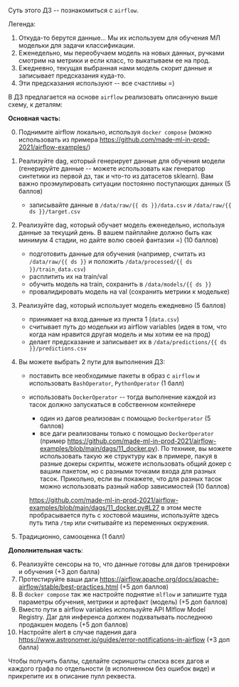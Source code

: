 Суть этого ДЗ -- познакомиться с `airflow`.

Легенда:
1) Откуда-то берутся данные... Мы их используем для обучения МЛ модельки для задачи классификации.
2) Еженедельно, мы переобучаем модель на новых данных, ручками смотрим на метрики и если класс, то выкатываем ее на прод.
3) Ежедневно, текущая выбранная нами модель скорит данные и записывает предсказания куда-то.
4) Эти предсказания используют -- все счастливы =)

В ДЗ предлагается на основе `airflow` реализовать описанную выше схему, к деталям:

**Основная часть:**

0) Поднимите airflow локально, используя `docker compose` (можно использовать из примера https://github.com/made-ml-in-prod-2021/airflow-examples/)
1) Реализуйте dag, который генерирует данные для обучения модели (генерируйте данные -- можете использовать как генератор синтетики из первой дз, так и что-то из датасетов sklearn). Вам важно проэмулировать ситуации постоянно поступающих данных (5 баллов)

    - записывайте данные в `/data/raw/{{ ds }}/data.csv` и `/data/raw/{{ ds }}/target.csv`

2) Реализуйте dag, который обучает модель еженедельно, используя данные за текущий день. В вашем пайплайне должно быть как минимум 4 стадии, но дайте волю своей фантазии =) (10 баллов)

    - подготовить данные для обучения (например, считать из `/data/raw/{{ ds }}` и положить `/data/processed/{{ ds }}/train_data.csv`)
    - расплитить их на train/val
    - обучить модель на train, сохранить в `/data/models/{{ ds }}`
    - провалидировать модель на val (сохранить метрики к модельке)

3) Реализуйте dag, который использует модель ежедневно (5 баллов)
    - принимает на вход данные из пункта 1 (`data.csv`)
    - считывает путь до модельки из airflow variables (идея в том, что когда нам нравится другая модель и мы хотим ее на прод)
    - делает предсказание и записывает их в `/data/predictions/{{ ds }}/predictions.csv`

4) Вы можете выбрать 2 пути для выполнения ДЗ:
    - поставить все необходимые пакеты в образ с `airflow` и использовать `BashOperator`, `PythonOperator` (1 балл)
    - использовать `DockerOperator` -- тогда выполнение каждой из тасок должно запускаться в собственном контейнере  
      * один из дагов реализован с помощью `DockerOperator` (5 баллов)
      * все даги реализованы только с помощью `DockerOperator` (пример https://github.com/made-ml-in-prod-2021/airflow-examples/blob/main/dags/11_docker.py). По технике, вы можете использовать такую же структуру как в примере, пакуя в разные докеры скрипты, можете использовать общий докер с вашим пакетом, но с разными точками входа для разных тасок. Прикольно, если вы покажете, что для разных тасок можно использовать разный набор зависимостей (10 баллов)

      https://github.com/made-ml-in-prod-2021/airflow-examples/blob/main/dags/11_docker.py#L27 в этом месте пробрасывается путь с хостовой машины, используйте здесь путь типа `/tmp` или считывайте из переменных окружения.

5) Традиционно, самооценка (1 балл)

**Дополнительная часть**:

6) Реализуйте сенсоры на то, что данные готовы для дагов тренировки и обучения (+3 доп балла)
7) Протестируйте ваши даги https://airflow.apache.org/docs/apache-airflow/stable/best-practices.html (+5 доп баллов) 
8) В `docker compose` так же настройте поднятие `mlflow` и запишите туда параметры обучения, метрики и артефакт (модель) (+5 доп баллов)
9) Вместо пути в airflow variables используйте API Mlflow Model Registry. Даг для инференса должен подхватывать последнюю продакшен модель (+5 доп баллов)
10) Настройте alert в случае падения дага https://www.astronomer.io/guides/error-notifications-in-airflow (+3 доп балла)

Чтобы получить баллы, сделайте скриншоты списка всех дагов и каждого графа по отдельности (в исполненном без ошибок виде) и прикрепите их в описание пулл реквеста.